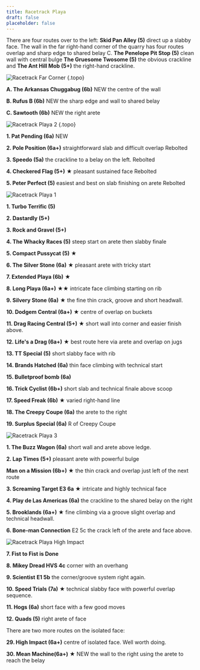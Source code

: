 ```yaml
---
title: Racetrack Playa
draft: false
placeholder: false
---
```



There are four routes over to the left: **Skid Pan Alley (5)** direct up a slabby face. The wall in the far right-hand corner of the quarry has four routes overlap and sharp edge to shared belay C. **The Penelope Pit Stop (5)** clean wall with central bulge **The Gruesome Twosome (5)** the obvious crackline and **The Ant Hill Mob (5+)** the right-hand crackline.

![Racetrack Far Corner](/img/peak/buxton/racetrack-far-corner.jpg)
{.topo}

**A. The Arkansas Chuggabug (6b)** NEW the centre of the wall

**B. Rufus B (6b)** NEW the sharp edge and wall to shared belay

**C. Sawtooth (6b)** NEW the right arete

![Racetrack Playa 2](/img/peak/buxton/hh-racetrack-2.jpg)
{.topo}

**1\. Pat Pending (6a)** NEW

**2\. Pole Position (6a+)** straightforward slab and difficult overlap Rebolted

**3\. Speedo (5a)** the crackline to a belay on the left. Rebolted

**4\. Checkered Flag (5+)** ★ pleasant sustained face Rebolted

**5\. Peter Perfect (5)** easiest and best on slab finishing on arete Rebolted

![Racetrack Playa 1](/img/peak/buxton/hh-racetrack-1.jpg)

**1\. Turbo Terrific (5)** 

**2\. Dastardly (5+)**

**3\. Rock and Gravel (5+)**

**4\. The Whacky Races (5)** steep start on arete then slabby finale

**5\. Compact Pussycat (5)** ★

**6\. The Silver Stone (6a)** ★ pleasant arete with tricky start

**7\. Extended Playa (6b)** ★

**8\. Long Playa (6a+)** ★★ intricate face climbing starting on rib

**9\. Silvery Stone (6a)** ★ the fine thin crack, groove and short headwall.

**10\. Dodgem Central (6a+)** ★ centre of overlap on buckets

**11\. Drag Racing Central (5+)** ★ short wall into corner and easier finish above.

**12\. Life's a Drag (6a+)** ★ best route here via arete and overlap on jugs

**13\. TT Special (5)** short slabby face with rib

**14\. Brands Hatched (6a)** thin face climbing with technical start

**15\. Bulletproof bomb (6a)**

**16\. Trick Cyclist (6b+)** short slab and technical finale above scoop

**17\. Speed Freak (6b)** ★ varied right-hand line

**18\. The Creepy Coupe (6a)** the arete to the right

**19\. Surplus Special (6a)** R of Creepy Coupe

![Racetrack Playa 3](/img/peak/buxton/hh-racetrack-3.jpg)

**1\. The Buzz Wagon (6a)** short wall and arete above ledge.

**2\. Lap Times (5+)** pleasant arete with powerful bulge

**Man on a Mission (6b+)** &starf; the thin crack and overlap just left of the next route

**3\. Screaming Target E3 6a** ★ intricate and highly technical face

**4\. Play de Las Americas (6a)** the crackline to the shared belay on the right

**5\. Brooklands (6a+)** ★ fine climbing via a groove slight overlap and technical headwall.

**6\. Bone-man Connection** E2 5c the crack left of the arete and face above.

![Racetrack Playa High Impact](/img/peak/buxton/hh-high-impact.jpg)

**7\. Fist to Fist is Done**

**8\. Mikey Dread HVS 4c** corner with an overhang

**9\. Scientist** **E1 5b** the corner/groove system right again.

**10\. Speed Trials (7a)** ★ technical slabby face with powerful overlap sequence.

**11\. Hogs (6a)** short face with a few good moves

**12\. Quads (5)** right arete of face

There are two more routes on the isolated face:

**29\. High Impact (6a+)** centre of isolated face. Well worth doing.

**30\. Mean Machine(6a+)** ★ NEW the wall to the right using the arete to reach the belay